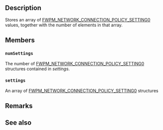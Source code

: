 ## Description

Stores an array of [FWPM_NETWORK_CONNECTION_POLICY_SETTING0](https://learn.microsoft.com/windows/win32/api/fwpmtypes/ns-fwpmtypes-fwpm_network_connection_policy_setting0) values, together with the number of elements in that array.

## Members

### `numSettings`

The number of [FWPM_NETWORK_CONNECTION_POLICY_SETTING0](https://learn.microsoft.com/windows/win32/api/fwpmtypes/ns-fwpmtypes-fwpm_network_connection_policy_setting0) structures contained in *settings*.

### `settings`

An array of [FWPM_NETWORK_CONNECTION_POLICY_SETTING0](https://learn.microsoft.com/windows/win32/api/fwpmtypes/ns-fwpmtypes-fwpm_network_connection_policy_setting0) structures

## Remarks

## See also